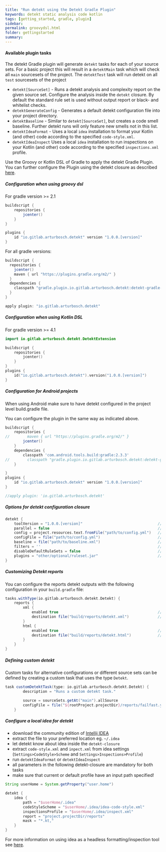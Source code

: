 ```yaml
---
title: "Run detekt using the Detekt Gradle Plugin"
keywords: detekt static analysis code kotlin
tags: [getting_started, gradle, plugin]
sidebar: 
permalink: groovydsl.html
folder: gettingstarted
summary:
---
```


#### <a name="tasks">Available plugin tasks</a>

The detekt Gradle plugin will generate `detekt` tasks for each of your source sets. For a basic project this will result
in a `detektMain` task which will check all `main` sourcesets of the project. The `detektTest` task will run detekt on
all `test` sourcesets of the project

- `detekt[SourceSet]` - Runs a detekt analysis and complexity report on the given source set. Configure the analysis inside the `detekt` closure. By default the standard rule set is used without output report or black- and whitelist checks.
- `detektGenerateConfig` - Generates a default detekt configuration file into your project directory.
- `detektBaseline` - Similar to `detekt[SourceSet]`, but creates a code smell baseline. Further detekt runs will only feature new smells not in this list.
- `detektIdeaFormat` - Uses a local `idea` installation to format your Kotlin (and other) code according to the specified `code-style.xml`.
- `detektIdeaInspect` Uses a local `idea` installation to run inspections on your Kotlin (and other) code according to the specified `inspections.xml` profile.

Use the Groovy or Kotlin DSL of Gradle to apply the detekt Gradle Plugin. You can further configure the Plugin
using the detekt closure as described [here](#closure).

##### <a name="gradlegroovy">Configuration when using groovy dsl</a>
For gradle version >= 2.1

```groovy
buildscript {
    repositories {
        jcenter()
    }
}

plugins {
    id "io.gitlab.arturbosch.detekt" version "1.0.0.[version]"
}
```

For all gradle versions:

```groovy
buildscript {
  repositories {
    jcenter()
    maven { url "https://plugins.gradle.org/m2/" }
  }
  dependencies {
    classpath "gradle.plugin.io.gitlab.arturbosch.detekt:detekt-gradle-plugin:1.0.0.[version]"
  }
}

apply plugin: "io.gitlab.arturbosch.detekt"
```

##### <a name="gradlekotlin">Configuration when using Kotlin DSL</a>
For gradle version >= 4.1

```kotlin
import io.gitlab.arturbosch.detekt.DetektExtension

buildscript {
    repositories {
        jcenter()
    }
}
plugins {
    id("io.gitlab.arturbosch.detekt").version("1.0.0.[version]")
}
```

##### <a name="gradleandroid">Configuration for Android projects</a>

When using Android make sure to have detekt configured in the project level build.gradle file.

You can configure the plugin in the same way as indicated above.
```groovy
buildscript {
    repositories {
//        maven { url "https://plugins.gradle.org/m2/" }
        jcenter()
    }
    dependencies {
        classpath 'com.android.tools.build:gradle:2.3.3'
//        classpath "gradle.plugin.io.gitlab.arturbosch.detekt:detekt-gradle-plugin:1.0.0.[version]"
    }

}
plugins {
    id "io.gitlab.arturbosch.detekt" version "1.0.0.[version]"
}

//apply plugin: 'io.gitlab.arturbosch.detekt'
```


##### <a name="closure">Options for detekt configuration closure</a>

```groovy
detekt {
    toolVersion = "1.0.0.[version]"                                  // When unspecified the latest detekt version found, will be used. Override to stay on the same version.
    parallel = false                                                 // Runs detekt in parallel. Can lead to speedups in larger projects. `false` by default.
    config = project.resources.text.fromFile("path/to/config.yml")   // Define the detekt configuration you want to use.
    configFile = file("path/to/config.yml")                          // Define the detekt configuration you want to use.
    baseline = file("path/to/baseline.xml")                          // Specifying a baseline file will ignore all findings that are saved in the baseline file.
    filters = ''                                                     // Regular expression of paths that should be excluded.
    disableDefaultRuleSets = false                                   // Disables all default detekt rulesets and will only run detekt with custom rules defined in `plugins`.
    plugins = "other/optional/ruleset.jar"                           // Jar file containing custom detekt rules.
}
```

##### <a name="gradlepluginreports">Customizing Detekt reports</a>

You can configure the reports detekt outputs with the following configuration in your `build.gradle` file:

```groovy
tasks.withType(io.gitlab.arturbosch.detekt.Detekt) {
    reports {
        xml {
            enabled true                                             // Enable/Disable XML report (default: true)
            destination file("build/reports/detekt.xml")             // Path where XML report will be stored (default: build/reports/detekt/[sourceset].xml)
        }
        html {
            enabled true                                             // Enable/Disable HTML report (default: true)
            destination file("build/reports/detekt.html")            // Path where HTML report will be stored (default: build/reports/detekt/[sourceset].html)
        }
    }
}
```

##### <a name="customdetekttask">Defining custom detekt</a>

Custom tasks for alternative configurations or different source sets can be defined by creating a custom task that
uses the type `Detekt`.

```groovy
task customDetektTask(type: io.gitlab.arturbosch.detekt.Detekt) {
		description = "Runs a custom detekt task."

		source = sourceSets.getAt("main").allSource                              // Define the source set this task should run for
		configFile = file("${rootProject.projectDir}/reports/failfast.yml")      // Define the configuration file that should be used
	}
```


##### <a name="idea">Configure a local idea for detekt</a>

- download the community edition of [Intellij IDEA](https://www.jetbrains.com/idea/download/)
- extract the file to your preferred location eg. `~/.idea`
- let detekt know about idea inside the `detekt-closure`
- extract `code-style.xml` and `inpect.xml` from idea settings (`Settings>CodeStyle>Scheme` and `Settings>Inspections>Profile`)
- run `detektIdeaFormat` or `detektIdeaInspect`
- all parameters in the following detekt-closure are mandatory for both tasks
- make sure that current or default profile have an input path specified!

```groovy
String userHome = System.getProperty("user.home")

detekt {
    idea {
        path = "$userHome/.idea"
        codeStyleScheme = "$userHome/.idea/idea-code-style.xml"
        inspectionsProfile = "$userHome/.idea/inspect.xml"
        report = "project.projectDir/reports"
        mask = "*.kt,"
    }
}
```

For more information on using idea as a headless formatting/inspection tool see [here](https://www.jetbrains.com/help/idea/working-with-intellij-idea-features-from-command-line.html).
